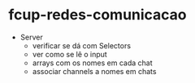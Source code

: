 # fcup-redes-comunicacao

- Server
  - verificar se dá com Selectors
  - ver como se lê o input
  - arrays com os nomes em cada chat
  - associar channels a nomes em chats 